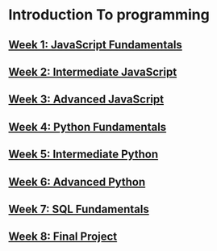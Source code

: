 # Introduction To programming

## [Week 1: JavaScript Fundamentals](./week-01/README.md)

## [Week 2: Intermediate JavaScript](./week-02/README.md)

## [Week 3: Advanced JavaScript](./week-03/README.md)

## [Week 4: Python Fundamentals](./week-04/README.md)

## [Week 5: Intermediate Python](./week-05/README.md)

## [Week 6: Advanced Python](./week-06/README.md)

## [Week 7: SQL Fundamentals](./week-07/README.md)

## [Week 8: Final Project](./week-08/README.md)
